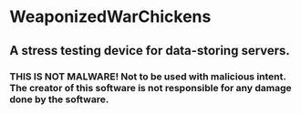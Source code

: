 # WeaponizedWarChickens
## A stress testing device for data-storing servers.
### THIS IS NOT MALWARE! Not to be used with malicious intent. The creator of this software is not responsible for any damage done by the software.
